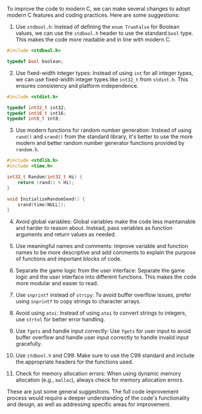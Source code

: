 To improve the code to modern C, we can make several changes to adopt modern C features and coding practices. Here are some suggestions:

1. Use `stdbool.h`: Instead of defining the `enum TrueFalse` for Boolean values, we can use the `stdbool.h` header to use the standard `bool` type. This makes the code more readable and in line with modern C.

```c
#include <stdbool.h>

typedef bool boolean;
```

2. Use fixed-width integer types: Instead of using `int` for all integer types, we can use fixed-width integer types like `int32_t` from `stdint.h`. This ensures consistency and platform independence.

```c
#include <stdint.h>

typedef int32_t int32;
typedef int16_t int16;
typedef int8_t int8;
```

3. Use modern functions for random number generation: Instead of using `rand()` and `srand()` from the standard library, it's better to use the more modern and better random number generator functions provided by `random.h`.

```c
#include <stdlib.h>
#include <time.h>

int32_t Random(int32_t Hi) {
    return (rand() % Hi);
}

void InitializeRandomSeed() {
    srand(time(NULL));
}
```

4. Avoid global variables: Global variables make the code less maintainable and harder to reason about. Instead, pass variables as function arguments and return values as needed.

5. Use meaningful names and comments: Improve variable and function names to be more descriptive and add comments to explain the purpose of functions and important blocks of code.

6. Separate the game logic from the user interface: Separate the game logic and the user interface into different functions. This makes the code more modular and easier to read.

7. Use `snprintf` instead of `strcpy`: To avoid buffer overflow issues, prefer using `snprintf` to copy strings to character arrays.

8. Avoid using `atoi`: Instead of using `atoi` to convert strings to integers, use `strtol` for better error handling.

9. Use `fgets` and handle input correctly: Use `fgets` for user input to avoid buffer overflow and handle user input correctly to handle invalid input gracefully.

10. Use `stdbool.h` and C99: Make sure to use the C99 standard and include the appropriate headers for the functions used.

11. Check for memory allocation errors: When using dynamic memory allocation (e.g., `malloc`), always check for memory allocation errors.

These are just some general suggestions. The full code improvement process would require a deeper understanding of the code's functionality and design, as well as addressing specific areas for improvement.
